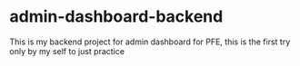 # admin-dashboard-backend
This is my backend project for admin dashboard for PFE, this is the first try only by my self to just practice 
